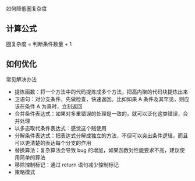 如何降低圈复杂度

## 计算公式
圈复杂度 = 判断条件数量 + 1

## 如何优化
常见解决办法
* 提炼函数：将一个方法中的代码提炼成多个方法，把高内聚的代码块提炼出来
* 卫语句：对分支条件，先做检查，快速返回。比如如果 A 条件及其罕见，则应该在条件 A 为真时，立刻返回
* 合并条件表达式：如果对多重错误的处理是一致的，就可以泛化这类错误，合并处理
* 以多态取代条件表达式：感觉这个贼使用
* 分解条件表达式：把表达式分解成独立的方法，不但可以突出条件逻辑，而且可以更清楚的表达每个分支的作用
* 替换算法：复杂算法会导致 bug 的增加，如果函数对性能要求不高，建议使用简单的算法
* 移除控制标记：通过 return 语句减少控制标记
* 策略模式